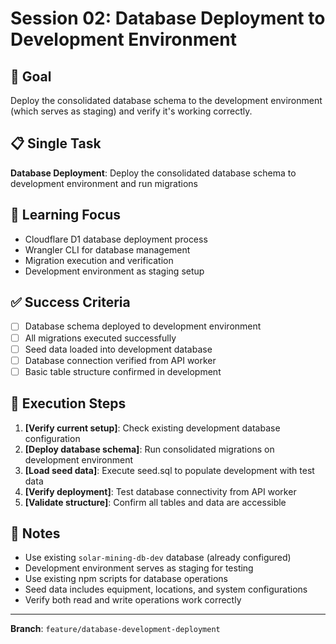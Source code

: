 # Session 02: Database Deployment to Development Environment

## 🎯 Goal
Deploy the consolidated database schema to the development environment (which serves as staging) and verify it's working correctly.

## 📋 Single Task
**Database Deployment**: Deploy the consolidated database schema to development environment and run migrations

## 🧠 Learning Focus
- Cloudflare D1 database deployment process
- Wrangler CLI for database management
- Migration execution and verification
- Development environment as staging setup

## ✅ Success Criteria
- [ ] Database schema deployed to development environment
- [ ] All migrations executed successfully
- [ ] Seed data loaded into development database
- [ ] Database connection verified from API worker
- [ ] Basic table structure confirmed in development

## 🚀 Execution Steps
1. **[Verify current setup]**: Check existing development database configuration
2. **[Deploy database schema]**: Run consolidated migrations on development environment
3. **[Load seed data]**: Execute seed.sql to populate development with test data
4. **[Verify deployment]**: Test database connectivity from API worker
5. **[Validate structure]**: Confirm all tables and data are accessible

## 📝 Notes
- Use existing `solar-mining-db-dev` database (already configured)
- Development environment serves as staging for testing
- Use existing npm scripts for database operations
- Seed data includes equipment, locations, and system configurations
- Verify both read and write operations work correctly

---
**Branch**: `feature/database-development-deployment`
